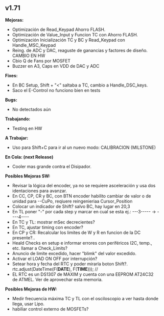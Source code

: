 ## v1.71

**Mejoras:**
- Optimización de Read_Keypad Ahorro FLASH.
- Optimización de Value_Input y Funcion TC con Ahorro FLASH.
- Optimización Inicialización TC y BC y Read_Keypad con Handle_MSC_Keypad
- Reing. de ADC y DAC, reaguste de ganancias y factores de diseño. CAMBIO EN HW
- Cbio Q de Fans por MOSFET
- Buzzer en A3, Caps en VDD de DAC y ADC

**Fixes:**
- En BC Setup, Shift + "<" saltaba a TC, cambio a Handle_DSC_keys.
- Saco el E-Control no funciono bien en tests

**Bugs:**
- No detectados aún

**Trabajando:**
- Testing en HW

**A Trabajar:**
- Uso para Shift+C para ir al un nuevo modo: CALIBRACION (MILSTONE)

**En Cola: (next Release)**
- Cooler mas grande contra el Disipador.


**Posibles Mejoras SW:**

- Revisar la lógica del encoder, ya no se requiere asceleración y usa dos identaciones para avanzar.
- En CC, CP, CR y BC, con BTN encoder habilito cambiar de valor o de unidad para --CuPo, reqiuere reingenieriaa Cursor_Position
- Colocar un indicador de Shift? salvo BC, hay lugar en 20,3
- En TL poner "-" por cada step y marcar en cual se esta ej.: ---3----- -> ----4----
- En TC y TL: mostrar mSec decrecientes?
- En TC, ajustar timing con encoder?
- En CP y CR: Recalcular los limites de W y R en funcion de la DC presente?..
- Heald Checks en setup e informar errores con periféricos I2C, temp., etc. llamar a Check_Limits?
- Anuncio de limite excedido, hacer "blimk" del valor excedido.
- Activar el LOAD ON OFF por interrupción?
-  Setear hora y fecha del RTC y poder mirarla boton Shift?.
    rtc.adjust(DateTime(F(__DATE__), F(__TIME__))); //
- EL RTC es un DS1307 de MAXIM y cuenta con una EEPROM AT24C32 de ATMEL. Ver de aprovechar esta memoria.

**Posibles Mejoras de HW:**
- Medir frecuencia máxima TC y TL con el osciloscopio a ver hasta donde llega, usar Lipo.
- habiliar control externo de MOSFETs?
